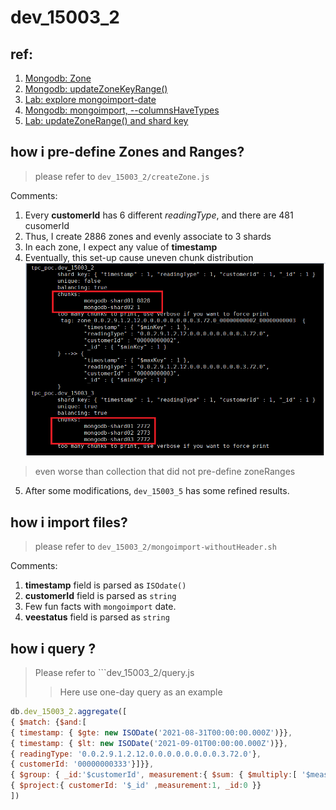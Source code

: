 dev_15003_2
===
## ref:
1. [Mongodb: Zone](https://docs.mongodb.com/manual/core/zone-sharding/#zone-sharding)
2. [Mongodb: updateZoneKeyRange()](https://docs.mongodb.com/manual/reference/method/sh.updateZoneKeyRange/#updatezonekeyrange-method-init-chunk-distribution)
3. [Lab: explore mongoimport-date]()
4. [Mongodb: mongoimport, --columnsHaveTypes](https://docs.mongodb.com/database-tools/mongoimport/#cmdoption-mongoimport-columnshavetypes)
5. [Lab: updateZoneRange() and shard key]()

## how i pre-define Zones and Ranges?
> please refer to ```dev_15003_2/createZone.js```

Comments:
1. Every **customerId** has 6 different *readingType*, and there are 481 cusomerId
2. Thus, I create 2886 zones and evenly associate to 3 shards
3. In each zone, I expect any value of **timestamp**
4. Eventually, this set-up cause uneven chunk distribution
![](../images/chunk.png)
> even worse than collection that did not pre-define zoneRanges

5. After some modifications, ```dev_15003_5``` has some refined results.

## how i import files?
> please refer to ```dev_15003_2/mongoimport-withoutHeader.sh```

Comments:
1. **timestamp** field is parsed as ```ISOdate()```
2. **customerId** field is parsed as ```string```
3. Few fun facts with ```mongoimport``` date.
4. **veestatus** field is parsed as ```string``` 

## how i query ?
> Please refer to ```dev_15003_2/query.js
>> Here use one-day query as an example

``` javascript
db.dev_15003_2.aggregate([
{ $match: {$and:[
{ timestamp: { $gte: new ISODate('2021-08-31T00:00:00.000Z')}},
{ timestamp: { $lt: new ISODate('2021-09-01T00:00:00.000Z')}},
{ readingType: '0.0.2.9.1.2.12.0.0.0.0.0.0.0.0.3.72.0'},
{ customerId: '00000000333'}]}},
{ $group: { _id:'$customerId', measurement:{ $sum: { $multiply:[ '$measurement','$multiplier']}}}},
{ $project:{ customerId: '$_id' ,measurement:1, _id:0 }}
])
```





